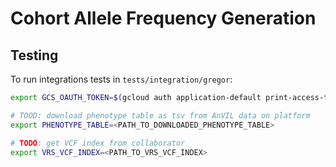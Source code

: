 # Cohort Allele Frequency Generation

## Testing

To run integrations tests in `tests/integration/gregor`:

```bash
export GCS_OAUTH_TOKEN=$(gcloud auth application-default print-access-token)

# TOOD: download phenotype table as tsv from AnVIL data on platform
export PHENOTYPE_TABLE=<PATH_TO_DOWNLOADED_PHENOTYPE_TABLE>

# TODO: get VCF index from collaborator
export VRS_VCF_INDEX=<PATH_TO_VRS_VCF_INDEX>
```

